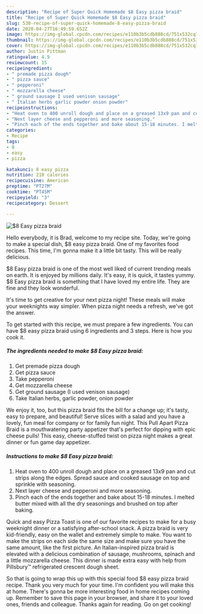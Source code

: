 ```yaml
---
description: "Recipe of Super Quick Homemade $8 Easy pizza braid"
title: "Recipe of Super Quick Homemade $8 Easy pizza braid"
slug: 530-recipe-of-super-quick-homemade-8-easy-pizza-braid
date: 2020-04-27T16:49:59.652Z
image: https://img-global.cpcdn.com/recipes/e110b3b5cdb888cd/751x532cq70/8-easy-pizza-braid-recipe-main-photo.jpg
thumbnail: https://img-global.cpcdn.com/recipes/e110b3b5cdb888cd/751x532cq70/8-easy-pizza-braid-recipe-main-photo.jpg
cover: https://img-global.cpcdn.com/recipes/e110b3b5cdb888cd/751x532cq70/8-easy-pizza-braid-recipe-main-photo.jpg
author: Justin Pittman
ratingvalue: 4.9
reviewcount: 15
recipeingredient:
- " premade pizza dough"
- " pizza sauce"
- " pepperoni"
- " mozzarella cheese"
- " ground sausage I used venison sausage"
- " Italian herbs garlic powder onion powder"
recipeinstructions:
- "Heat oven to 400 unroll dough and place on a greased 13x9 pan and cut strips along the edges. Spread sauce and cooked sausage on top and sprinkle with seasoning."
- "Next layer cheese and pepperoni and more seasoning."
- "Pinch each of the ends together and bake about 15-18 minutes. I melted butter mixed with all the dry seasonings and brushed on top after baking."
categories:
- Recipe
tags:
- 8
- easy
- pizza

katakunci: 8 easy pizza 
nutrition: 210 calories
recipecuisine: American
preptime: "PT27M"
cooktime: "PT45M"
recipeyield: "3"
recipecategory: Dessert

---
```



![$8 Easy pizza braid](https://img-global.cpcdn.com/recipes/e110b3b5cdb888cd/751x532cq70/8-easy-pizza-braid-recipe-main-photo.jpg)

Hello everybody, it is Brad, welcome to my recipe site. Today, we're going to make a special dish, $8 easy pizza braid. One of my favorites food recipes. This time, I'm gonna make it a little bit tasty. This will be really delicious.

$8 Easy pizza braid is one of the most well liked of current trending meals on earth. It is enjoyed by millions daily. It's easy, it is quick, it tastes yummy. $8 Easy pizza braid is something that I have loved my entire life. They are fine and they look wonderful.

It&#39;s time to get creative for your next pizza night! These meals will make your weeknights way simpler. When pizza night needs a refresh, we&#39;ve got the answer.


To get started with this recipe, we must prepare a few ingredients. You can have $8 easy pizza braid using 6 ingredients and 3 steps. Here is how you cook it.

<!--inarticleads1-->

##### The ingredients needed to make $8 Easy pizza braid:

1. Get  premade pizza dough
1. Get  pizza sauce
1. Take  pepperoni
1. Get  mozzarella cheese
1. Get  ground sausage (I used venison sausage)
1. Take  Italian herbs, garlic powder, onion powder


We enjoy it, too, but this pizza braid fits the bill for a change up; it&#39;s tasty, easy to prepare, and beautiful! Serve slices with a salad and you have a lovely, fun meal for company or for family fun night. This Pull Apart Pizza Braid is a mouthwatering party appetizer that&#39;s perfect for dipping with epic cheese pulls! This easy, cheese-stuffed twist on pizza night makes a great dinner or fun game day appetizer. 

<!--inarticleads2-->

##### Instructions to make $8 Easy pizza braid:

1. Heat oven to 400 unroll dough and place on a greased 13x9 pan and cut strips along the edges. Spread sauce and cooked sausage on top and sprinkle with seasoning.
1. Next layer cheese and pepperoni and more seasoning.
1. Pinch each of the ends together and bake about 15-18 minutes. I melted butter mixed with all the dry seasonings and brushed on top after baking.


Quick and easy Pizza Toast is one of our favorite recipes to make for a busy weeknight dinner or a satisfying after-school snack. A pizza braid is very kid-friendly, easy on the wallet and extremely simple to make. You want to make the strips on each side the same size and make sure you have the same amount, like the first picture. An Italian-inspired pizza braid is elevated with a delicious combination of sausage, mushrooms, spinach and a little mozzarella cheese. This dinner is made extra easy with help from Pillsbury™ refrigerated crescent dough sheet. 

So that is going to wrap this up with this special food $8 easy pizza braid recipe. Thank you very much for your time. I'm confident you will make this at home. There's gonna be more interesting food in home recipes coming up. Remember to save this page in your browser, and share it to your loved ones, friends and colleague. Thanks again for reading. Go on get cooking!
